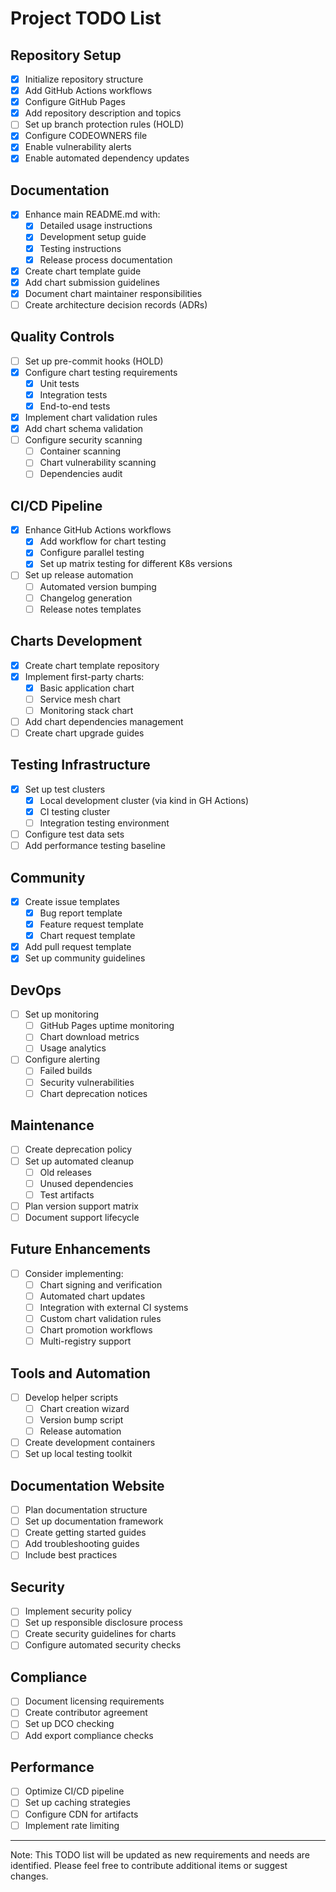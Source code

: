 # Project TODO List

## Repository Setup
- [x] Initialize repository structure
- [x] Add GitHub Actions workflows
- [x] Configure GitHub Pages
- [x] Add repository description and topics
- [ ] Set up branch protection rules (HOLD)
- [x] Configure CODEOWNERS file
- [x] Enable vulnerability alerts
- [x] Enable automated dependency updates

## Documentation
- [x] Enhance main README.md with:
  - [x] Detailed usage instructions
  - [x] Development setup guide
  - [x] Testing instructions
  - [x] Release process documentation
- [x] Create chart template guide
- [x] Add chart submission guidelines
- [x] Document chart maintainer responsibilities
- [ ] Create architecture decision records (ADRs)

## Quality Controls
- [ ] Set up pre-commit hooks (HOLD)
- [x] Configure chart testing requirements
  - [x] Unit tests
  - [x] Integration tests
  - [x] End-to-end tests
- [x] Implement chart validation rules
- [x] Add chart schema validation
- [ ] Configure security scanning
  - [ ] Container scanning
  - [ ] Chart vulnerability scanning
  - [ ] Dependencies audit

## CI/CD Pipeline
- [x] Enhance GitHub Actions workflows
  - [x] Add workflow for chart testing
  - [x] Configure parallel testing
  - [x] Set up matrix testing for different K8s versions
- [ ] Set up release automation
  - [ ] Automated version bumping
  - [ ] Changelog generation
  - [ ] Release notes templates

## Charts Development
- [x] Create chart template repository
- [x] Implement first-party charts:
  - [x] Basic application chart
  - [ ] Service mesh chart
  - [ ] Monitoring stack chart
- [ ] Add chart dependencies management
- [ ] Create chart upgrade guides

## Testing Infrastructure
- [x] Set up test clusters
  - [x] Local development cluster (via kind in GH Actions)
  - [x] CI testing cluster
  - [ ] Integration testing environment
- [ ] Configure test data sets
- [ ] Add performance testing baseline

## Community
- [x] Create issue templates
  - [x] Bug report template
  - [x] Feature request template
  - [x] Chart request template
- [x] Add pull request template
- [x] Set up community guidelines

## DevOps
- [ ] Set up monitoring
  - [ ] GitHub Pages uptime monitoring
  - [ ] Chart download metrics
  - [ ] Usage analytics
- [ ] Configure alerting
  - [ ] Failed builds
  - [ ] Security vulnerabilities
  - [ ] Chart deprecation notices

## Maintenance
- [ ] Create deprecation policy
- [ ] Set up automated cleanup
  - [ ] Old releases
  - [ ] Unused dependencies
  - [ ] Test artifacts
- [ ] Plan version support matrix
- [ ] Document support lifecycle

## Future Enhancements
- [ ] Consider implementing:
  - [ ] Chart signing and verification
  - [ ] Automated chart updates
  - [ ] Integration with external CI systems
  - [ ] Custom chart validation rules
  - [ ] Chart promotion workflows
  - [ ] Multi-registry support

## Tools and Automation
- [ ] Develop helper scripts
  - [ ] Chart creation wizard
  - [ ] Version bump script
  - [ ] Release automation
- [ ] Create development containers
- [ ] Set up local testing toolkit

## Documentation Website
- [ ] Plan documentation structure
- [ ] Set up documentation framework
- [ ] Create getting started guides
- [ ] Add troubleshooting guides
- [ ] Include best practices

## Security
- [ ] Implement security policy
- [ ] Set up responsible disclosure process
- [ ] Create security guidelines for charts
- [ ] Configure automated security checks

## Compliance
- [ ] Document licensing requirements
- [ ] Create contributor agreement
- [ ] Set up DCO checking
- [ ] Add export compliance checks

## Performance
- [ ] Optimize CI/CD pipeline
- [ ] Set up caching strategies
- [ ] Configure CDN for artifacts
- [ ] Implement rate limiting

---
Note: This TODO list will be updated as new requirements and needs are identified. Please feel free to contribute additional items or suggest changes.
